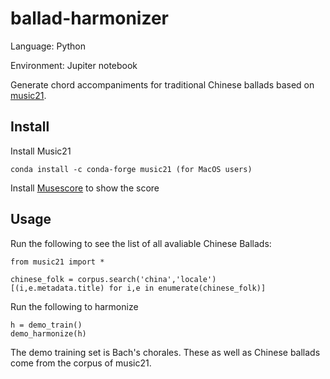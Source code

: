 # ballad-harmonizer

Language: Python

Environment: Jupiter notebook

Generate chord accompaniments for traditional Chinese ballads based on [music21](https://web.mit.edu/music21/doc/).

## Install


Install Music21
```
conda install -c conda-forge music21 (for MacOS users)
```

Install [Musescore](https://musescore.org/en/download ) to show the score

## Usage

Run the following to see the list of all avaliable Chinese Ballads:
```
from music21 import *

chinese_folk = corpus.search('china','locale')
[(i,e.metadata.title) for i,e in enumerate(chinese_folk)] 
```

Run the following to harmonize 
```
h = demo_train()
demo_harmonize(h)
```

The demo training set is Bach's chorales. These as well as Chinese ballads come from the corpus of music21. 
